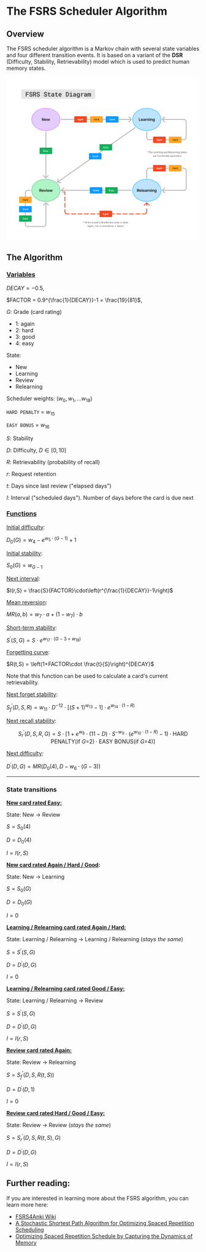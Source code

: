 # The FSRS Scheduler Algorithm

## Overview

The FSRS scheduler algorithm is a Markov chain with several state variables and four different transition events. It is based on a variant of the **DSR** (Difficulty, Stability, Retrievability) model which is used to predict human memory states.

![The FSRS Scheduler Algorithm State Diagram](fsrs-diagram.png)

## The Algorithm

### <ins>Variables</ins>

$DECAY=-0.5,$

$FACTOR = 0.9^{\frac{1}{DECAY}}-1 = \frac{19}{81}$,

$G$: Grade (card rating)
- $1$: again
- $2$: hard
- $3$: good
- $4$: easy

State:
- New
- Learning
- Review
- Relearning

Scheduler weights: $(w_0, w_1,... w_{18})$

`HARD PENALTY` = $w_{15}$

`EASY BONUS` = $w_{16}$

$S$: Stability

$D$: Difficulty, $D \in [0,10]$

$R$: Retrievability (probability of recall)

$r$: Request retention

$t$: Days since last review ("elapsed days")

$I$: Interval ("scheduled days"). Number of days before the card is due next


### <ins>Functions</ins>

<ins>Initial difficulty</ins>: 

$D_0(G) = w_4-e^{w_5\cdot(G-1)}+1$

<ins>Initial stability</ins>: 

$S_0(G) = w_{G-1}$

<ins>Next interval</ins>: 

$I(r,S) = \frac{S}{FACTOR}\cdot\left(r^{\frac{1}{DECAY}}-1\right)$

<ins>Mean reversion</ins>: 

$MR(a,b) = w_7\cdot a + (1-w_7)\cdot b$

<ins>Short-term stability</ins>: 

$S^\prime(S,G) = S\cdot e^{w_{17}\cdot (G-3+w_{18})}$

<ins>Forgetting curve</ins>:  

$R(t,S) = \left(1+FACTOR\cdot \frac{t}{S}\right)^{DECAY}$

Note that this function can be used to calculate a card's current retrievability.

<ins>Next forget stability</ins>: 

$S^\prime_f(D,S,R) = w_{11} \cdot D^{-12}\cdot \Big[(S+1)^{w_{13}} -1 \Big]\cdot e^{w_{14}\cdot (1-R)}$

<ins>Next recall stability</ins>: 

$$S^\prime_r(D,S,R,G) = S\cdot \left[1+e^{w_{8}}\cdot (11-D)\cdot S^{-w_9}\cdot (e^{w_{10}\cdot (1-R)}-1)\cdot \textrm{HARD PENALTY(if $G$=2)}\cdot \textrm{EASY BONUS(if $G$=4)} \right]$$

<ins>Next difficulty</ins>: 

$D^\prime(D,G) = MR\Big(D_0(4), D-w_6\cdot (G-3)\Big)$

---
### State transitions

**<ins>New card rated Easy:</ins>**

State: New -> Review

$S=S_0(4)$

$D=D_0(4)$

$I = I(r,S)$

**<ins>New card rated Again / Hard / Good</ins>:**

State: New -> Learning

$S = S_0(G)$

$D = D_0(G)$

$I = 0$

**<ins>Learning / Relearning card rated Again / Hard:</ins>**

State: Learning / Relearning -> Learning / Relearning (*stays the same*)

$S = S^\prime(S,G)$

$D = D^\prime(D,G)$

$I=0$

**<ins>Learning / Relearning card rated Good / Easy:</ins>**

State: Learning / Relearning -> Review

$S = S^\prime(S,G)$

$D = D^\prime(D,G)$

$I = I(r,S)$

**<ins>Review card rated Again:</ins>**

State: Review -> Relearning

$S = S^\prime_f\big(D,S,R(t,S)\big)$

$D = D^\prime(D,1)$

$I=0$

**<ins>Review card rated Hard / Good / Easy:</ins>**

State: Review -> Review (*stays the same*)

$S = S^\prime_r\big(D,S,R(t,S),G\big)$

$D = D^\prime(D,G)$

$I = I(r,S)$

## Further reading:

If you are interested in learning more about the FSRS algorithm, you can learn more here:

- [FSRS4Anki Wiki](https://github.com/open-spaced-repetition/fsrs4anki/wiki)
- [A Stochastic Shortest Path Algorithm for Optimizing Spaced Repetition Scheduling](https://dl.acm.org/doi/10.1145/3534678.3539081?cid=99660547150)
- [Optimizing Spaced Repetition Schedule by Capturing the Dynamics of Memory](https://ieeexplore.ieee.org/document/10059206)